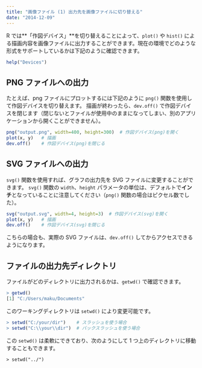 ```yaml
---
title: "画像ファイル (1) 出力先を画像ファイルに切り替える"
date: "2014-12-09"
---
```


R では**「作図デバイス」**を切り替えることによって、`plot()` や `hist()` による描画内容を画像ファイルに出力することができます。現在の環境でどのような形式をサポートしているかは下記のように確認できます。

```r
help("Devices")
```


PNG ファイルへの出力
----

たとえば、png ファイルにプロットするには下記のように `png()` 関数を使用して作図デバイスを切り替えます。
描画が終わったら、`dev.off()` で作図デバイスを閉じます（閉じないとファイルが使用中のままになってしまい、別のアプリケーションから開くことができません）。

```r
png("output.png", width=400, height=300)  # 作図デバイス(png)を開く
plot(x, y)   # 描画
dev.off()    # 作図デバイス(png)を閉じる
```


SVG ファイルへの出力
----

`svg()` 関数を使用すれば、グラフの出力先を SVG ファイルに変更することができます。
`svg()` 関数の `width`、`height` パラメータの単位は、デフォルトで**インチ**となっていることに注意してください（`png()` 関数の場合はピクセル数でした）。

```r
svg("output.svg", width=4, height=3)  # 作図デバイス(svg)を開く
plot(x, y)   # 描画
dev.off()    # 作図デバイス(svg)を閉じる
```

こちらの場合も、実際の SVG ファイルは、`dev.off()` してからアクセスできるようになります。


ファイルの出力先ディレクトリ
----

ファイルがどのディレクトリに出力されるかは、`getwd()` で確認できます。

```r
> getwd()
[1] "C:/Users/maku/Documents"
```

このワーキングディレクトリは `setwd()` により変更可能です。

```r
> setwd("C:/your/dir")    # スラッシュを使う場合
> setwd("C:\\your\\dir")  # バックスラッシュを使う場合
```

この `setwd()` は柔軟にできており、次のようにして 1 つ上のディレクトリに移動することもできます。

```
> setwd("../")
```

